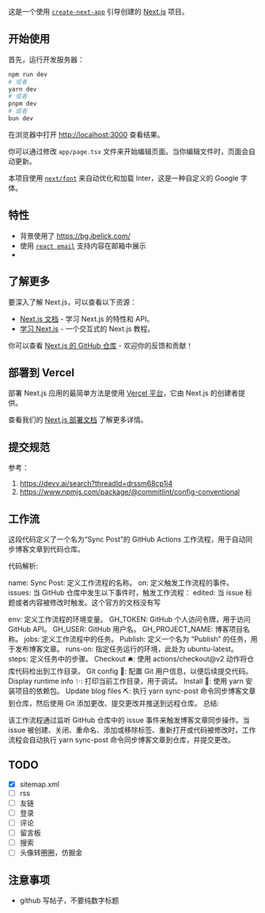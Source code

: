 这是一个使用 [`create-next-app`](https://github.com/vercel/next.js/tree/canary/packages/create-next-app) 引导创建的 [Next.js](https://nextjs.org/) 项目。

## 开始使用

首先，运行开发服务器：

```bash
npm run dev
# 或者
yarn dev
# 或者
pnpm dev
# 或者
bun dev
```

在浏览器中打开 [http://localhost:3000](http://localhost:3000) 查看结果。

你可以通过修改 `app/page.tsx` 文件来开始编辑页面。当你编辑文件时，页面会自动更新。

本项目使用 [`next/font`](https://nextjs.org/docs/basic-features/font-optimization) 来自动优化和加载 Inter，这是一种自定义的 Google 字体。

## 特性

- 背景使用了 https://bg.ibelick.com/
- 使用 [`react email`](https://react.email/docs/introduction) 支持内容在邮箱中展示
-

## 了解更多

要深入了解 Next.js，可以查看以下资源：

- [Next.js 文档](https://nextjs.org/docs) - 学习 Next.js 的特性和 API。
- [学习 Next.js](https://nextjs.org/learn) - 一个交互式的 Next.js 教程。

你可以查看 [Next.js 的 GitHub 仓库](https://github.com/vercel/next.js/) - 欢迎你的反馈和贡献！

## 部署到 Vercel

部署 Next.js 应用的最简单方法是使用 [Vercel 平台](https://vercel.com/new?utm_medium=default-template&filter=next.js&utm_source=create-next-app&utm_campaign=create-next-app-readme)，它由 Next.js 的创建者提供。

查看我们的 [Next.js 部署文档](https://nextjs.org/docs/deployment) 了解更多详情。

## 提交规范

参考：

1. https://devv.ai/search?threadId=drssm68cp1j4
2. https://www.npmjs.com/package/@commitlint/config-conventional

## 工作流

这段代码定义了一个名为“Sync Post”的 GitHub Actions 工作流程，用于自动同步博客文章到代码仓库。

代码解析:

name: Sync Post: 定义工作流程的名称。
on: 定义触发工作流程的事件。
issues: 当 GitHub 仓库中发生以下事件时，触发工作流程：
edited: 当 issue 标题或者内容被修改时触发。这个官方的文档没有写

env: 定义工作流程的环境变量。
GH_TOKEN: GitHub 个人访问令牌，用于访问 GitHub API。
GH_USER: GitHub 用户名。
GH_PROJECT_NAME: 博客项目名称。
jobs: 定义工作流程中的任务。
Publish: 定义一个名为 “Publish” 的任务，用于发布博客文章。
runs-on: 指定任务运行的环境，此处为 ubuntu-latest。
steps: 定义任务中的步骤。
Checkout 🛎️: 使用 actions/checkout@v2 动作将仓库代码检出到工作目录。
Git config 🔧: 配置 Git 用户信息，以便后续提交代码。
Display runtime info ✨: 打印当前工作目录，用于调试。
Install 🔧: 使用 yarn 安装项目的依赖包。
Update blog files ⛏️: 执行 yarn sync-post 命令同步博客文章到仓库，然后使用 Git 添加更改、提交更改并推送到远程仓库。
总结:

该工作流程通过监听 GitHub 仓库中的 issue 事件来触发博客文章同步操作。当 issue 被创建、关闭、重命名、添加或移除标签、重新打开或代码被修改时，工作流程会自动执行 yarn sync-post 命令同步博客文章到仓库，并提交更改。

## TODO

- [x] sitemap.xml
- [ ] rss
- [ ] 友链
- [ ] 登录
- [ ] 评论
- [ ] 留言板
- [ ] 搜索
- [ ] 头像转圈圈，仿掘金

## 注意事项

- github 写帖子，不要纯数字标题
